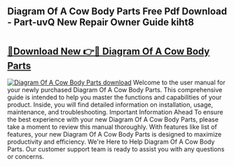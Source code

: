 ## Diagram Of A Cow Body Parts Free Pdf Download - Part-uvQ New Repair Owner Guide kiht8

# <h2><a href="http://dfudzg.blite.top/?on=Diagram+Of+A+Cow+Body+Parts">🔗Download New 👉🔴 Diagram Of A Cow Body Parts</a></h2>

[![Diagram Of A Cow Body Parts download](https://i.imgur.com/lujVjoI.png)](http://dfudzg.blite.top/?on=Diagram+Of+A+Cow+Body+Parts)
Welcome to the user manual for your newly purchased Diagram Of A Cow Body Parts. This comprehensive guide is intended to help you master the functions and capabilities of your product. Inside, you will find detailed information on installation, usage, maintenance, and troubleshooting. Important Information Ahead To ensure the best experience with your new Diagram Of A Cow Body Parts, please take a moment to review this manual thoroughly. With features like list of features, your new Diagram Of A Cow Body Parts is designed to maximize productivity and efficiency. We're Here to Help Diagram Of A Cow Body Parts. Our customer support team is ready to assist you with any questions or concerns.
